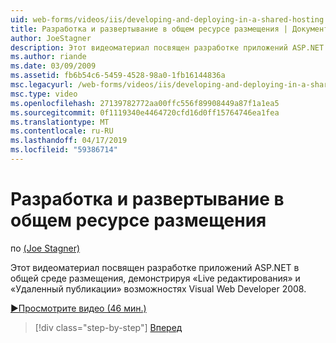 ```yaml
---
uid: web-forms/videos/iis/developing-and-deploying-in-a-shared-hosting
title: Разработка и развертывание в общем ресурсе размещения | Документация Майкрософт
author: JoeStagner
description: Этот видеоматериал посвящен разработке приложений ASP.NET в общей среде размещения, демонстрируя &quot;Live редактирования&quot; и &quot;удаленного публикации &...
ms.author: riande
ms.date: 03/09/2009
ms.assetid: fb6b54c6-5459-4528-98a0-1fb16144836a
msc.legacyurl: /web-forms/videos/iis/developing-and-deploying-in-a-shared-hosting
msc.type: video
ms.openlocfilehash: 27139782772aa00ffc556f89908449a87f1a1ea5
ms.sourcegitcommit: 0f1119340e4464720cfd16d0ff15764746ea1fea
ms.translationtype: MT
ms.contentlocale: ru-RU
ms.lasthandoff: 04/17/2019
ms.locfileid: "59386714"
---
```

# <a name="developing-and-deploying-in-a-shared-hosting"></a>Разработка и развертывание в общем ресурсе размещения

по [(Joe Stagner)](https://github.com/JoeStagner)

Этот видеоматериал посвящен разработке приложений ASP.NET в общей среде размещения, демонстрируя «Live редактирования» и «Удаленный публикации» возможностях Visual Web Developer 2008.

[&#9654;Просмотрите видео (46 мин.)](https://channel9.msdn.com/Blogs/ASP-NET-Site-Videos/developing-and-deploying-in-a-shared-hosting)

> [!div class="step-by-step"]
> [Вперед](working-with-iis7-deligated-admin.md)
